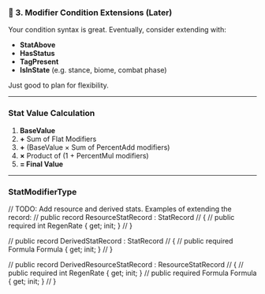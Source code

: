 ### 🔸 3. Modifier Condition Extensions (Later)

Your condition syntax is great. Eventually, consider extending with:

- **StatAbove**
- **HasStatus**
- **TagPresent**
- **IsInState** (e.g. stance, biome, combat phase)

Just good to plan for flexibility.

---

### Stat Value Calculation

1. **BaseValue**
2. **+** Sum of Flat Modifiers
3. **+** (BaseValue × Sum of PercentAdd modifiers)
4. **×** Product of (1 + PercentMul modifiers)
5. **= Final Value**

---

### StatModifierType

// TODO: Add resource and derived stats. Examples of extending the record:
// public record ResourceStatRecord : StatRecord
// {
//     public required int RegenRate { get; init; }
// }

// public record DerivedStatRecord : StatRecord
// {
//     public required Formula Formula { get; init; }
// }

// public record DerivedResourceStatRecord : ResourceStatRecord
// {
//     public required int RegenRate { get; init; }
//     public required Formula Formula { get; init; }
// }

